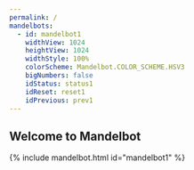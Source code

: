 ```yaml
---
permalink: /
mandelbots:
  - id: mandelbot1
    widthView: 1024
    heightView: 1024
    widthStyle: 100%
    colorScheme: Mandelbot.COLOR_SCHEME.HSV3
    bigNumbers: false
    idStatus: status1
    idReset: reset1
    idPrevious: prev1
---
```


Welcome to Mandelbot
--------------------

{% include mandelbot.html id="mandelbot1" %}
